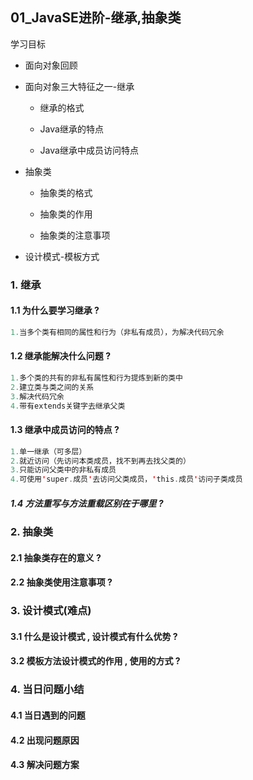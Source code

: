 ## **01_JavaSE进阶-继承,抽象类**

学习目标

- 面向对象回顾

- 面向对象三大特征之一-继承

  - 继承的格式

  - Java继承的特点

  - Java继承中成员访问特点

- 抽象类

  - 抽象类的格式

  - 抽象类的作用

  - 抽象类的注意事项

- 设计模式-模板方式

### 1. 继承

#### 1.1 为什么要学习继承 ?

~~~java
1.当多个类有相同的属性和行为（非私有成员），为解决代码冗余
~~~

#### 1.2 继承能解决什么问题 ? 

~~~java
1.多个类的共有的非私有属性和行为提炼到新的类中
2.建立类与类之间的关系
3.解决代码冗余
4.带有extends关键字去继承父类
~~~

#### 1.3 继承中成员访问的特点 ? 

~~~java
1.单一继承（可多层）
2.就近访问（先访问本类成员，找不到再去找父类的）
3.只能访问父类中的非私有成员
4.可使用'super.成员'去访问父类成员，'this.成员'访问子类成员
~~~

##### 1.4 方法重写与方法重载区别在于哪里 ?



### 2. 抽象类

#### 2.1 抽象类存在的意义 ? 



#### 2.2 抽象类使用注意事项 ?





### 3. 设计模式(难点)

#### 3.1 什么是设计模式 , 设计模式有什么优势 ?

#### 

#### 3.2 模板方法设计模式的作用 , 使用的方式 ? 





### 4. 当日问题小结

#### 4.1 当日遇到的问题

#### 

#### 4.2 出现问题原因

#### 

#### 4.3 解决问题方案